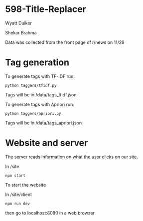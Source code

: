 # 598-Title-Replacer

Wyatt Duiker

Shekar Brahma

Data was collected from the front page of r/news on 11/29

# Tag generation
To generate tags with TF-IDF run:
```
python taggers/tfidf.py
```
Tags will be in /data/tags_tfidf.json

To generate tags with Apriori run:
```
python taggers/apriori.py
```
Tags will be in /data/tags_apriori.json

# Website and server
The server reads information on what the user clicks on our site.

In /site
```
npm start
```

To start the website

In /site/client
```
npm run dev
```
then go to localhost:8080 in a web browser
